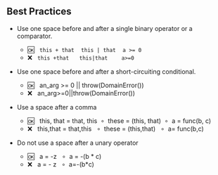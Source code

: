 ## Best Practices

- Use one space before and after a single binary operator or a comparator.
  - :ok:&nbsp;&nbsp; `this + that` &nbsp;&nbsp; `this | that` &nbsp;&nbsp; `a >= 0`
  - :x:&nbsp;&nbsp;  `this +that`  &nbsp;&nbsp;&nbsp;&nbsp; `this|that`  &nbsp;&nbsp;&nbsp;&nbsp;&nbsp;&nbsp; `a>=0`
  
- Use one space before and after a short-circuiting conditional.
  - :ok:&nbsp;&nbsp; an_arg >= 0 || throw(DomainError())
  - :x:&nbsp;&nbsp;  an_arg>=0||throw(DomainError())
  
- Use a space after a comma
  - :ok:&nbsp;&nbsp; this, that = that, this  &nbsp;&SmallCircle;&nbsp; these = (this, that) &nbsp;&SmallCircle;&nbsp; a = func(b, c)
  - :x:&nbsp;&nbsp;  this,that = that,this &nbsp;&nbsp;&SmallCircle;&nbsp; these = (this,that) &nbsp;&nbsp;&SmallCircle;&nbsp; a= func(b,c)

- Do not use a space after a unary operator
  - :ok:&nbsp;&nbsp; a = -z &nbsp;&nbsp;&SmallCircle;&nbsp; a = -(b * c)
  - :x:&nbsp;&nbsp;  a = - z &nbsp;&nbsp;&SmallCircle;&nbsp; a=-(b*c)
  
 
